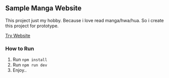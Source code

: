 ## Sample Manga Website
This project just my hobby. Because i love read manga/hwa/hua. So i create this project for prototype.

[Try Website](https://kaleidoscopic-monstera-3ff811.netlify.app/)

### How to Run
1. Run `npm install`
2. Run `npm run dev`
3. Enjoy..
